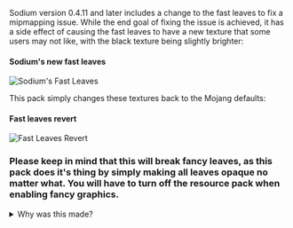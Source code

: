 Sodium version 0.4.11 and later includes a change to the fast leaves to fix a mipmapping issue. While the end goal of fixing the issue is achieved, it has a side effect of causing the fast leaves to have a new texture that some users may not like, with the black texture being slightly brighter:

#### Sodium's new fast leaves
![Sodium's Fast Leaves](https://i.imgur.com/0ql9uGf.png)

This pack simply changes these textures back to the Mojang defaults:

#### Fast leaves revert
![Fast Leaves Revert](https://i.imgur.com/8IJyaNK.png)

### Please keep in mind that this will break fancy leaves, as this pack does it's thing by simply making all leaves opaque no matter what. You will have to turn off the resource pack when enabling fancy graphics.

<details>

<summary>Why was this made?</summary>

Originally, this pack was created because during development of Sodium 0.4.10 they had suggested a solution that looked like this, almost like better grass on trees!

![Old solution to the mipmapping issue](https://i.imgur.com/tGY0lem.jpg)

They had then realized that it made leaves look very bad, and went with a different approach to solving it - utilizing the Vanilla Tweaks "nicer fast leaves" texture. It definitely looks better now - but I'll leave this pack up as it could still be viable for some people.

</details> 
